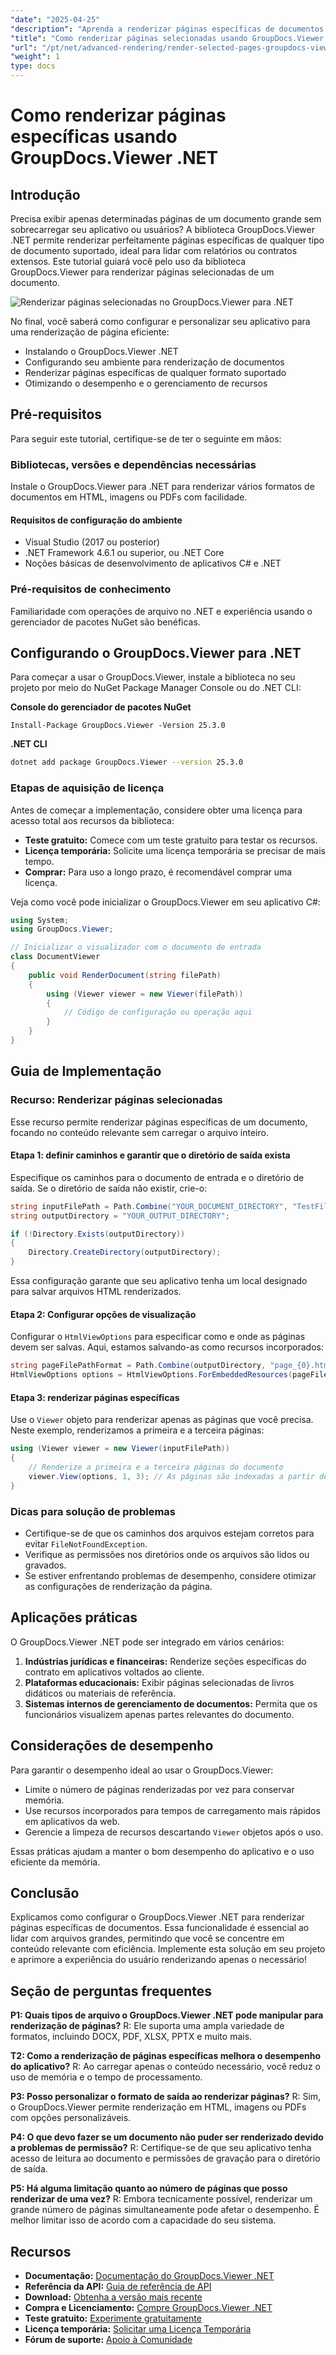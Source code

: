 ```yaml
---
"date": "2025-04-25"
"description": "Aprenda a renderizar páginas específicas de documentos com eficiência usando o GroupDocs.Viewer .NET. Este guia aborda instalação, configuração e aplicações práticas."
"title": "Como renderizar páginas selecionadas usando GroupDocs.Viewer .NET - Um guia completo para desenvolvedores"
"url": "/pt/net/advanced-rendering/render-selected-pages-groupdocs-viewer-net/"
"weight": 1
type: docs
---
```

# Como renderizar páginas específicas usando GroupDocs.Viewer .NET

## Introdução

Precisa exibir apenas determinadas páginas de um documento grande sem sobrecarregar seu aplicativo ou usuários? A biblioteca GroupDocs.Viewer .NET permite renderizar perfeitamente páginas específicas de qualquer tipo de documento suportado, ideal para lidar com relatórios ou contratos extensos. Este tutorial guiará você pelo uso da biblioteca GroupDocs.Viewer para renderizar páginas selecionadas de um documento.

![Renderizar páginas selecionadas no GroupDocs.Viewer para .NET](/viewer/advanced-rendering/render-selected-pages.png)

No final, você saberá como configurar e personalizar seu aplicativo para uma renderização de página eficiente:
- Instalando o GroupDocs.Viewer .NET
- Configurando seu ambiente para renderização de documentos
- Renderizar páginas específicas de qualquer formato suportado
- Otimizando o desempenho e o gerenciamento de recursos

## Pré-requisitos

Para seguir este tutorial, certifique-se de ter o seguinte em mãos:

### Bibliotecas, versões e dependências necessárias
Instale o GroupDocs.Viewer para .NET para renderizar vários formatos de documentos em HTML, imagens ou PDFs com facilidade.

#### Requisitos de configuração do ambiente
- Visual Studio (2017 ou posterior)
- .NET Framework 4.6.1 ou superior, ou .NET Core
- Noções básicas de desenvolvimento de aplicativos C# e .NET

### Pré-requisitos de conhecimento
Familiaridade com operações de arquivo no .NET e experiência usando o gerenciador de pacotes NuGet são benéficas.

## Configurando o GroupDocs.Viewer para .NET

Para começar a usar o GroupDocs.Viewer, instale a biblioteca no seu projeto por meio do NuGet Package Manager Console ou do .NET CLI:

**Console do gerenciador de pacotes NuGet**
```plaintext
Install-Package GroupDocs.Viewer -Version 25.3.0
```

**.NET CLI**
```bash
dotnet add package GroupDocs.Viewer --version 25.3.0
```

### Etapas de aquisição de licença
Antes de começar a implementação, considere obter uma licença para acesso total aos recursos da biblioteca:
- **Teste gratuito:** Comece com um teste gratuito para testar os recursos.
- **Licença temporária:** Solicite uma licença temporária se precisar de mais tempo.
- **Comprar:** Para uso a longo prazo, é recomendável comprar uma licença.

Veja como você pode inicializar o GroupDocs.Viewer em seu aplicativo C#:
```csharp
using System;
using GroupDocs.Viewer;

// Inicializar o visualizador com o documento de entrada
class DocumentViewer
{
    public void RenderDocument(string filePath)
    {
        using (Viewer viewer = new Viewer(filePath))
        {
            // Código de configuração ou operação aqui
        }
    }
}
```

## Guia de Implementação

### Recurso: Renderizar páginas selecionadas
Esse recurso permite renderizar páginas específicas de um documento, focando no conteúdo relevante sem carregar o arquivo inteiro.

#### Etapa 1: definir caminhos e garantir que o diretório de saída exista
Especifique os caminhos para o documento de entrada e o diretório de saída. Se o diretório de saída não existir, crie-o:
```csharp
string inputFilePath = Path.Combine("YOUR_DOCUMENT_DIRECTORY", "TestFiles.SAMPLE_DOCX");
string outputDirectory = "YOUR_OUTPUT_DIRECTORY";

if (!Directory.Exists(outputDirectory))
{
    Directory.CreateDirectory(outputDirectory);
}
```
Essa configuração garante que seu aplicativo tenha um local designado para salvar arquivos HTML renderizados.

#### Etapa 2: Configurar opções de visualização
Configurar o `HtmlViewOptions` para especificar como e onde as páginas devem ser salvas. Aqui, estamos salvando-as como recursos incorporados:
```csharp
string pageFilePathFormat = Path.Combine(outputDirectory, "page_{0}.html");
HtmlViewOptions options = HtmlViewOptions.ForEmbeddedResources(pageFilePathFormat);
```

#### Etapa 3: renderizar páginas específicas
Use o `Viewer` objeto para renderizar apenas as páginas que você precisa. Neste exemplo, renderizamos a primeira e a terceira páginas:
```csharp
using (Viewer viewer = new Viewer(inputFilePath))
{
    // Renderize a primeira e a terceira páginas do documento
    viewer.View(options, 1, 3); // As páginas são indexadas a partir de 1
}
```

### Dicas para solução de problemas
- Certifique-se de que os caminhos dos arquivos estejam corretos para evitar `FileNotFoundException`.
- Verifique as permissões nos diretórios onde os arquivos são lidos ou gravados.
- Se estiver enfrentando problemas de desempenho, considere otimizar as configurações de renderização da página.

## Aplicações práticas
O GroupDocs.Viewer .NET pode ser integrado em vários cenários:
1. **Indústrias jurídicas e financeiras:** Renderize seções específicas do contrato em aplicativos voltados ao cliente.
2. **Plataformas educacionais:** Exibir páginas selecionadas de livros didáticos ou materiais de referência.
3. **Sistemas internos de gerenciamento de documentos:** Permita que os funcionários visualizem apenas partes relevantes do documento.

## Considerações de desempenho
Para garantir o desempenho ideal ao usar o GroupDocs.Viewer:
- Limite o número de páginas renderizadas por vez para conservar memória.
- Use recursos incorporados para tempos de carregamento mais rápidos em aplicativos da web.
- Gerencie a limpeza de recursos descartando `Viewer` objetos após o uso.

Essas práticas ajudam a manter o bom desempenho do aplicativo e o uso eficiente da memória.

## Conclusão
Explicamos como configurar o GroupDocs.Viewer .NET para renderizar páginas específicas de documentos. Essa funcionalidade é essencial ao lidar com arquivos grandes, permitindo que você se concentre em conteúdo relevante com eficiência. Implemente esta solução em seu projeto e aprimore a experiência do usuário renderizando apenas o necessário!

## Seção de perguntas frequentes
**P1: Quais tipos de arquivo o GroupDocs.Viewer .NET pode manipular para renderização de páginas?**
R: Ele suporta uma ampla variedade de formatos, incluindo DOCX, PDF, XLSX, PPTX e muito mais.

**T2: Como a renderização de páginas específicas melhora o desempenho do aplicativo?**
R: Ao carregar apenas o conteúdo necessário, você reduz o uso de memória e o tempo de processamento.

**P3: Posso personalizar o formato de saída ao renderizar páginas?**
R: Sim, o GroupDocs.Viewer permite renderização em HTML, imagens ou PDFs com opções personalizáveis.

**P4: O que devo fazer se um documento não puder ser renderizado devido a problemas de permissão?**
R: Certifique-se de que seu aplicativo tenha acesso de leitura ao documento e permissões de gravação para o diretório de saída.

**P5: Há alguma limitação quanto ao número de páginas que posso renderizar de uma vez?**
R: Embora tecnicamente possível, renderizar um grande número de páginas simultaneamente pode afetar o desempenho. É melhor limitar isso de acordo com a capacidade do seu sistema.

## Recursos
- **Documentação:** [Documentação do GroupDocs.Viewer .NET](https://docs.groupdocs.com/viewer/net/)
- **Referência da API:** [Guia de referência de API](https://reference.groupdocs.com/viewer/net/)
- **Download:** [Obtenha a versão mais recente](https://releases.groupdocs.com/viewer/net/)
- **Compra e Licenciamento:** [Compre GroupDocs.Viewer .NET](https://purchase.groupdocs.com/buy)
- **Teste gratuito:** [Experimente gratuitamente](https://releases.groupdocs.com/viewer/net/)
- **Licença temporária:** [Solicitar uma Licença Temporária](https://purchase.groupdocs.com/temporary-license/)
- **Fórum de suporte:** [Apoio à Comunidade](https://forum.groupdocs.com/c/viewer/9)